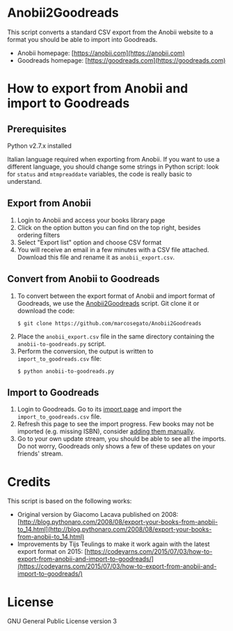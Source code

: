# Anobii2Goodreads

This script converts a standard CSV export from the Anobii website to a format you should be able to import into Goodreads.

- Anobii homepage: [https://anobii.com](https://anobii.com)
- Goodreads homepage: [https://goodreads.com](https://goodreads.com)

# How to export from Anobii and import to Goodreads

## Prerequisites

Python v2.7.x installed

Italian language required when exporting from Anobii. If you want to use a different language, you should change some strings in Python script: look for `status` and `mtmpreaddate` variables, the code is really basic to understand.

## Export from Anobii

1. Login to Anobii and access your books library page
2. Click on the option button you can find on the top right, besides ordering filters
3. Select "Export list" option and choose CSV format 
4. You will receive an email in a few minutes with a CSV file attached. Download this file and rename it as `anobii_export.csv`.

## Convert from Anobii to Goodreads

1. To convert between the export format of Anobii and import format of Goodreads, we use the [Anobii2Goodreads](https://github.com/marcosegato/Anobii2Goodreads) script. Git clone it or download the code:
    ```shell
    $ git clone https://github.com/marcosegato/Anobii2Goodreads
    ```
2. Place the `anobii_export.csv` file in the same directory containing the `anobii-to-goodreads.py` script.
3. Perform the conversion, the output is written to `import_to_goodreads.csv` file:
    ```shell
    $ python anobii-to-goodreads.py
    ```
## Import to Goodreads

1. Login to Goodreads. Go to its [import page](https://goodreads.com/review/import/) and import the `import_to_goodreads.csv` file.
2. Refresh this page to see the import progress. Few books may not be imported (e.g. missing ISBN), consider [adding them manually](https://www.goodreads.com/book/new).
3. Go to your own update stream, you should be able to see all the imports. Do not worry, Goodreads only shows a few of these updates on your friends' stream.

# Credits

This script is based on the following works:

* Original version by Giacomo Lacava published on 2008: 
[http://blog.pythonaro.com/2008/08/export-your-books-from-anobii-to_14.html](http://blog.pythonaro.com/2008/08/export-your-books-from-anobii-to_14.html)
* Improvements by Tijs Teulings to make it work again with the latest export format on 2015: [https://codeyarns.com/2015/07/03/how-to-export-from-anobii-and-import-to-goodreads/](https://codeyarns.com/2015/07/03/how-to-export-from-anobii-and-import-to-goodreads/)

# License
GNU General Public License version 3